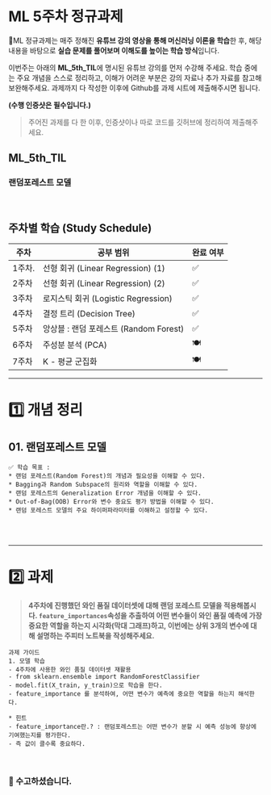 # ML 5주차 정규과제

📌ML 정규과제는 매주 정해진 **유튜브 강의 영상을 통해 머신러닝 이론을 학습**한 후, 해당 내용을 바탕으로 **실습 문제를 풀어보며 이해도를 높이는 학습 방식**입니다. 

이번주는 아래의 **ML_5th_TIL**에 명시된 유튜브 강의를 먼저 수강해 주세요. 학습 중에는 주요 개념을 스스로 정리하고, 이해가 어려운 부분은 강의 자료나 추가 자료를 참고해 보완해주세요. 과제까지 다 작성한 이후에 Github를 과제 시트에 제출해주시면 됩니다.



**(수행 인증샷은 필수입니다.)** 

> 주어진 과제를 다 한 이후, 인증샷이나 따로 코드를 깃허브에 정리하여 제출해주세요.



## ML_5th_TIL

### 랜덤포레스트 모델

<br>



## 주차별 학습 (Study Schedule)

| 주차   | 공부 범위                              | 완료 여부 |
| ------ | -------------------------------------- | --------- |
| 1주차. | 선형 회귀 (Linear Regression) (1)      | ✅         |
| 2주차  | 선형 회귀 (Linear Regression) (2)      | ✅         |
| 3주차  | 로지스틱 회귀 (Logistic Regression)    | ✅         |
| 4주차  | 결정 트리 (Decision Tree)              | ✅         |
| 5주차  | 앙상블 : 랜덤 포레스트 (Random Forest) | ✅         |
| 6주차  | 주성분 분석 (PCA)                      | 🍽️         |
| 7주차  | K - 평균 군집화                        | 🍽️         |

<!-- 여기까진 그대로 둬 주세요-->



---

# 1️⃣ 개념 정리

## 01. 랜덤포레스트 모델

```
✅ 학습 목표 :
* 랜덤 포레스트(Random Forest)의 개념과 필요성을 이해할 수 있다.
* Bagging과 Random Subspace의 원리와 역할을 이해할 수 있다.
* 랜덤 포레스트의 Generalization Error 개념을 이해할 수 있다.
* Out-of-Bag(OOB) Error와 변수 중요도 평가 방법을 이해할 수 있다.
* 랜덤 포레스트 모델의 주요 하이퍼파라미터를 이해하고 설정할 수 있다. 
```

<!-- 새롭게 배운 내용을 자유롭게 정리해주세요.-->



<br>
<br>

---

# 2️⃣ 과제

> **4주차에 진행했던 와인 품질 데이터셋에 대해 랜덤 포레스트 모델을 적용해봅시다. `feature_importances`속성을 추출하여 어떤 변수들이 와인 품질 예측에 가장 중요한 역할을 하는지 시각화(막대 그래프)하고, 이번에는 상위 3개의 변수에 대해 설명하는 주피터 노트북을 작성해주세요.**



~~~
과제 가이드
1. 모델 학습
- 4주차에 사용한 와인 품질 데이터셋 재활용
- from sklearn.ensemble import RandomForestClassifier
- model.fit(X_train, y_train)으로 학습을 한다. 
- feature_importance 를 분석하여, 어떤 변수가 예측에 중요한 역할을 하는지 해석한다. 

* 힌트
- feature_importance란.? : 랜덤포레스트는 어떤 변수가 분할 시 예측 성능에 향상에 기여했는지를 평가한다.
- 즉 값이 클수록 중요하다. 
~~~



<br>

### 🎉 수고하셨습니다.
